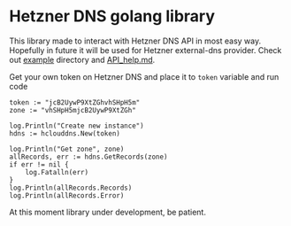 # Hetzner DNS golang library

This library made to interact with Hetzner DNS API in most easy way. Hopefully in future it will be used for Hetzner external-dns provider. Check out [example](example) directory and [API_help.md](API_help.md).

Get your own token on Hetzner DNS and place it to `token` variable and run code

	token := "jcB2UywP9XtZGhvhSHpH5m"
    zone := "vhSHpH5mjcB2UywP9XtZGh"

	log.Println("Create new instance")
	hdns := hclouddns.New(token)

	log.Println("Get zone", zone)
	allRecords, err := hdns.GetRecords(zone)
	if err != nil {
		log.Fatalln(err)
	}
	log.Println(allRecords.Records)
	log.Println(allRecords.Error)

At this moment library under development, be patient.